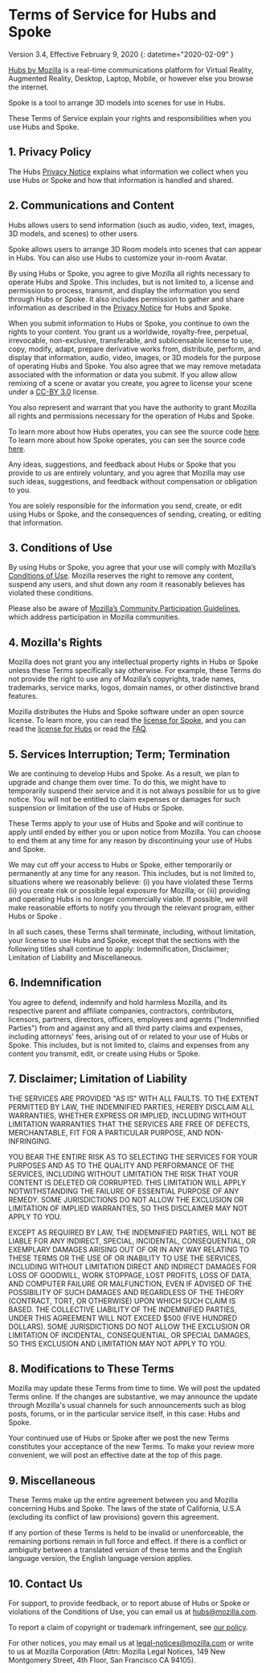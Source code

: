 # Terms of Service for Hubs and Spoke

Version 3.4, Effective February 9, 2020
{: datetime="2020-02-09" }

[Hubs by Mozilla](https://hubs.mozilla.com) is a real-time communications platform for Virtual Reality, Augmented Reality, Desktop, Laptop, Mobile, or however else you browse the internet.

Spoke is a tool to arrange 3D models into scenes for use in Hubs.

These Terms of Service explain your rights and responsibilities when you use Hubs and Spoke.

## 1. Privacy Policy

The Hubs [Privacy Notice](https://www.mozilla.org/privacy/hubs/) explains what information we collect when you use Hubs or Spoke and how that information is handled and shared.

## 2. Communications and Content

Hubs allows users to send information (such as audio, video, text, images, 3D models, and scenes) to other users.

Spoke allows users to arrange 3D Room models into scenes that can appear in Hubs. You can also use Hubs to customize your in-room Avatar.

By using Hubs or Spoke, you agree to give Mozilla all rights necessary to operate Hubs and Spoke. This includes, but is not limited to, a license and permission to process, transmit, and display the information you send through Hubs or Spoke. It also includes permission to gather and share information as described in the [Privacy Notice](https://www.mozilla.org/privacy/hubs/) for Hubs and Spoke.

When you submit information to Hubs or Spoke, you continue to own the rights to your content. You grant us a worldwide, royalty-free, perpetual, irrevocable, non-exclusive, transferable, and sublicensable license to use, copy, modify, adapt, prepare derivative works from, distribute, perform, and display that information, audio, video, images, or 3D models for the purpose of operating Hubs and Spoke. You also agree that we may remove metadata associated with the information or data you submit. If you allow allow remixing of a scene or avatar you create, you agree to license your scene under a [CC-BY 3.0](https://creativecommons.org/licenses/by/3.0/legalcode) license.

You also represent and warrant that you have the authority to grant Mozilla all rights and permissions necessary for the operation of Hubs and Spoke.

To learn more about how Hubs operates, you can see the source code [here](https://github.com/mozilla/hubs).
To learn more about how Spoke operates, you can see the source code [here](https://github.com/mozilla/spoke).

Any ideas, suggestions, and feedback about Hubs or Spoke that you provide to us are entirely voluntary, and you agree that Mozilla may use such ideas, suggestions, and feedback without compensation or obligation to you.

You are solely responsible for the information you send, create, or edit using Hubs or Spoke, and the consequences of sending, creating, or editing that information.

## 3. Conditions of Use

By using Hubs or Spoke, you agree that your use will comply with Mozilla’s [Conditions of Use](https://www.mozilla.org/about/legal/acceptable-use/). Mozilla reserves the right to remove any content, suspend any users, and shut down any room it reasonably believes has violated these conditions.

Please also be aware of [Mozilla’s Community Participation Guidelines](https://www.mozilla.org/about/governance/policies/participation/), which address participation in Mozilla communities.

## 4. Mozilla's Rights

Mozilla does not grant you any intellectual property rights in Hubs or Spoke unless these Terms specifically say otherwise. For example, these Terms do not provide the right to use any of Mozilla’s copyrights, trade names, trademarks, service marks, logos, domain names, or other distinctive brand features.

Mozilla distributes the Hubs and Spoke software under an open source license. To learn more, you can read the [license for Spoke](https://github.com/mozilla/spoke/blob/master/LICENSE), and you can read the [license for Hubs](https://github.com/mozilla/hubs/blob/master/LICENSE) or read the [FAQ](https://www.mozilla.org/MPL/2.0/FAQ/).

## 5. Services Interruption; Term; Termination

We are continuing to develop Hubs and Spoke. As a result, we plan to upgrade and change them over time. To do this, we might have to temporarily suspend their service and it is not always possible for us to give notice. You will not be entitled to claim expenses or damages for such suspension or limitation of the use of Hubs or Spoke.

These Terms apply to your use of Hubs and Spoke and will continue to apply until ended by either you or upon notice from Mozilla. You can choose to end them at any time for any reason by discontinuing your use of Hubs and Spoke.

We may cut off your access to Hubs or Spoke, either temporarily or permanently at any time for any reason. This includes, but is not limited to, situations where we reasonably believe: (i) you have violated these Terms (ii) you create risk or possible legal exposure for Mozilla; or (iii) providing and operating Hubs is no longer commercially viable. If possible, we will make reasonable efforts to notify you through the relevant program, either Hubs or Spoke .

In all such cases, these Terms shall terminate, including, without limitation, your license to use Hubs and Spoke, except that the sections with the following titles shall continue to apply: Indemnification, Disclaimer; Limitation of Liability and Miscellaneous.

## 6. Indemnification

You agree to defend, indemnify and hold harmless Mozilla, and its respective parent and affiliate companies, contractors, contributors, licensors, partners, directors, officers, employees and agents ("Indemnified Parties") from and against any and all third party claims and expenses, including attorneys' fees, arising out of or related to your use of Hubs or Spoke. This includes, but is not limited to, claims and expenses from any content you transmit, edit, or create using Hubs or Spoke.

## 7. Disclaimer; Limitation of Liability

THE SERVICES ARE PROVIDED "AS IS" WITH ALL FAULTS. TO THE EXTENT PERMITTED BY LAW, THE INDEMNIFIED PARTIES, HEREBY DISCLAIM ALL WARRANTIES, WHETHER EXPRESS OR IMPLIED, INCLUDING WITHOUT LIMITATION WARRANTIES THAT THE SERVICES ARE FREE OF DEFECTS, MERCHANTABLE, FIT FOR A PARTICULAR PURPOSE, AND NON-INFRINGING.

YOU BEAR THE ENTIRE RISK AS TO SELECTING THE SERVICES FOR YOUR PURPOSES AND AS TO THE QUALITY AND PERFORMANCE OF THE SERVICES, INCLUDING WITHOUT LIMITATION THE RISK THAT YOUR CONTENT IS DELETED OR CORRUPTED.
THIS LIMITATION WILL APPLY NOTWITHSTANDING THE FAILURE OF ESSENTIAL PURPOSE OF ANY REMEDY. SOME JURISDICTIONS DO NOT ALLOW THE EXCLUSION OR LIMITATION OF IMPLIED WARRANTIES, SO THIS DISCLAIMER MAY NOT APPLY TO YOU.

EXCEPT AS REQUIRED BY LAW, THE INDEMNIFIED PARTIES, WILL NOT BE LIABLE FOR ANY INDIRECT, SPECIAL, INCIDENTAL, CONSEQUENTIAL, OR EXEMPLARY DAMAGES ARISING OUT OF OR IN ANY WAY RELATING TO THESE TERMS OR THE USE OF OR INABILITY TO USE THE SERVICES, INCLUDING WITHOUT LIMITATION DIRECT AND INDIRECT DAMAGES FOR LOSS OF GOODWILL, WORK STOPPAGE, LOST PROFITS, LOSS OF DATA, AND COMPUTER FAILURE OR MALFUNCTION, EVEN IF ADVISED OF THE POSSIBILITY OF SUCH DAMAGES AND REGARDLESS OF THE THEORY (CONTRACT, TORT, OR OTHERWISE) UPON WHICH SUCH CLAIM IS BASED. THE COLLECTIVE LIABILITY OF THE INDEMNIFIED PARTIES, UNDER THIS AGREEMENT WILL NOT EXCEED $500 (FIVE HUNDRED DOLLARS). SOME JURISDICTIONS DO NOT ALLOW THE EXCLUSION OR LIMITATION OF INCIDENTAL, CONSEQUENTIAL, OR SPECIAL DAMAGES, SO THIS EXCLUSION AND LIMITATION MAY NOT APPLY TO YOU.

## 8. Modifications to These Terms

Mozilla may update these Terms from time to time. We will post the updated Terms online. If the changes are substantive, we may announce the update through Mozilla's usual channels for such announcements such as blog posts, forums, or in the particular service itself, in this case: Hubs and Spoke.

Your continued use of Hubs or Spoke after we post the new Terms constitutes your acceptance of the new Terms. To make your review more convenient, we will post an effective date at the top of this page.

## 9. Miscellaneous

These Terms make up the entire agreement between you and Mozilla concerning Hubs and Spoke. The laws of the state of California, U.S.A (excluding its conflict of law provisions) govern this agreement.

If any portion of these Terms is held to be invalid or unenforceable, the remaining portions remain in full force and effect. If there is a conflict or ambiguity between a translated version of these terms and the English language version, the English language version applies.

## 10. Contact Us

For support, to provide feedback, or to report abuse of Hubs or Spoke or violations of the Conditions of Use, you can email us at [hubs@mozilla.com](mailto:hubs@mozilla.com).

To report a claim of copyright or trademark infringement, see [our policy](https://www.mozilla.org/about/legal/report-infringement/).

For other notices, you may email us at [legal-notices@mozilla.com](mailto:legal-notices@mozilla.com) or write to us at Mozilla Corporation (Attn: Mozilla  Legal Notices, 149 New Montgomery Street, 4th Floor, San Francisco CA 94105).
